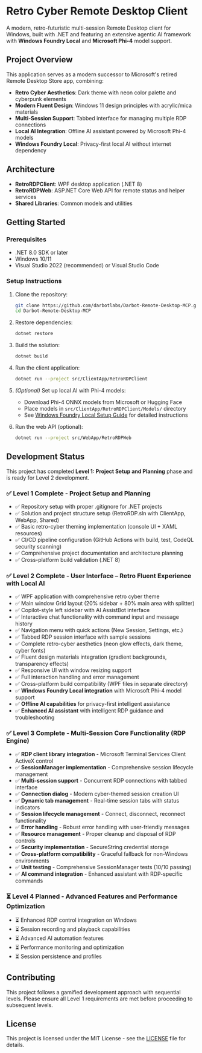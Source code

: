 # Retro Cyber Remote Desktop Client

A modern, retro-futuristic multi-session Remote Desktop client for Windows, built with .NET and featuring an extensive agentic AI framework with **Windows Foundry Local** and **Microsoft Phi-4** model support.

## Project Overview

This application serves as a modern successor to Microsoft's retired Remote Desktop Store app, combining:
- **Retro Cyber Aesthetics**: Dark theme with neon color palette and cyberpunk elements
- **Modern Fluent Design**: Windows 11 design principles with acrylic/mica materials
- **Multi-Session Support**: Tabbed interface for managing multiple RDP connections
- **Local AI Integration**: Offline AI assistant powered by Microsoft Phi-4 models
- **Windows Foundry Local**: Privacy-first local AI without internet dependency

## Architecture

- **RetroRDPClient**: WPF desktop application (.NET 8)
- **RetroRDPWeb**: ASP.NET Core Web API for remote status and helper services
- **Shared Libraries**: Common models and utilities

## Getting Started

### Prerequisites

- .NET 8.0 SDK or later
- Windows 10/11
- Visual Studio 2022 (recommended) or Visual Studio Code

### Setup Instructions

1. Clone the repository:
   ```bash
   git clone https://github.com/darbotlabs/Darbot-Remote-Desktop-MCP.git
   cd Darbot-Remote-Desktop-MCP
   ```

2. Restore dependencies:
   ```bash
   dotnet restore
   ```

3. Build the solution:
   ```bash
   dotnet build
   ```

4. Run the client application:
   ```bash
   dotnet run --project src/ClientApp/RetroRDPClient
   ```

5. *(Optional)* Set up local AI with Phi-4 models:
   - Download Phi-4 ONNX models from Microsoft or Hugging Face
   - Place models in `src/ClientApp/RetroRDPClient/Models/` directory
   - See [Windows Foundry Local Setup Guide](docs/Windows-Foundry-Local-Setup.md) for detailed instructions

6. Run the web API (optional):
   ```bash
   dotnet run --project src/WebApp/RetroRDPWeb
   ```

## Development Status

This project has completed **Level 1: Project Setup and Planning** phase and is ready for Level 2 development.

### ✅ Level 1 Complete - Project Setup and Planning
- ✅ Repository setup with proper .gitignore for .NET projects
- ✅ Solution and project structure setup (RetroRDP.sln with ClientApp, WebApp, Shared)
- ✅ Basic retro-cyber theming implementation (console UI + XAML resources)
- ✅ CI/CD pipeline configuration (GitHub Actions with build, test, CodeQL security scanning)
- ✅ Comprehensive project documentation and architecture planning
- ✅ Cross-platform build validation (.NET 8)

### ✅ Level 2 Complete - User Interface – Retro Fluent Experience with Local AI
- ✅ WPF application with comprehensive retro cyber theme
- ✅ Main window Grid layout (20% sidebar + 80% main area with splitter)
- ✅ Copilot-style left sidebar with AI AssistBot interface
- ✅ Interactive chat functionality with command input and message history
- ✅ Navigation menu with quick actions (New Session, Settings, etc.)
- ✅ Tabbed RDP session interface with sample sessions
- ✅ Complete retro-cyber aesthetics (neon glow effects, dark theme, cyber fonts)
- ✅ Fluent design materials integration (gradient backgrounds, transparency effects)
- ✅ Responsive UI with window resizing support
- ✅ Full interaction handling and error management
- ✅ Cross-platform build compatibility (WPF files in separate directory)
- ✅ **Windows Foundry Local integration** with Microsoft Phi-4 model support
- ✅ **Offline AI capabilities** for privacy-first intelligent assistance
- ✅ **Enhanced AI assistant** with intelligent RDP guidance and troubleshooting

### ✅ Level 3 Complete - Multi-Session Core Functionality (RDP Engine)
- ✅ **RDP client library integration** - Microsoft Terminal Services Client ActiveX control
- ✅ **SessionManager implementation** - Comprehensive session lifecycle management
- ✅ **Multi-session support** - Concurrent RDP connections with tabbed interface
- ✅ **Connection dialog** - Modern cyber-themed session creation UI
- ✅ **Dynamic tab management** - Real-time session tabs with status indicators
- ✅ **Session lifecycle management** - Connect, disconnect, reconnect functionality
- ✅ **Error handling** - Robust error handling with user-friendly messages
- ✅ **Resource management** - Proper cleanup and disposal of RDP controls
- ✅ **Security implementation** - SecureString credential storage
- ✅ **Cross-platform compatibility** - Graceful fallback for non-Windows environments
- ✅ **Unit testing** - Comprehensive SessionManager tests (10/10 passing)
- ✅ **AI command integration** - Enhanced assistant with RDP-specific commands

### ⏳ Level 4 Planned - Advanced Features and Performance Optimization
- ⏳ Enhanced RDP control integration on Windows
- ⏳ Session recording and playback capabilities
- ⏳ Advanced AI automation features
- ⏳ Performance monitoring and optimization
- ⏳ Session persistence and profiles

## Contributing

This project follows a gamified development approach with sequential levels. Please ensure all Level 1 requirements are met before proceeding to subsequent levels.

## License

This project is licensed under the MIT License - see the [LICENSE](LICENSE) file for details.
